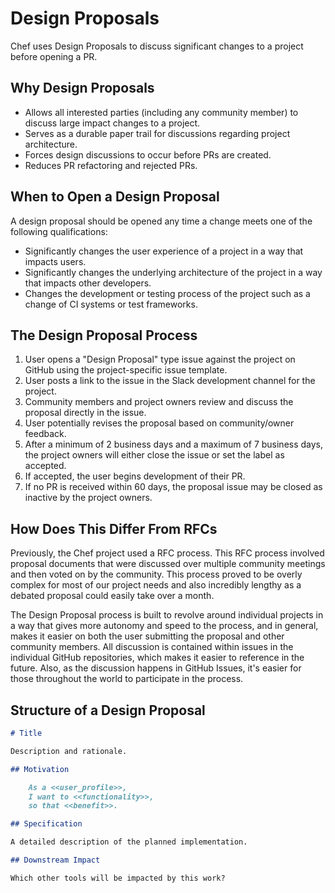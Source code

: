 # Design Proposals

Chef uses Design Proposals to discuss significant changes to a project before opening a PR.

## Why Design Proposals

- Allows all interested parties (including any community member) to discuss large impact changes to a project.
- Serves as a durable paper trail for discussions regarding project architecture.
- Forces design discussions to occur before PRs are created.
- Reduces PR refactoring and rejected PRs.

## When to Open a Design Proposal

A design proposal should be opened any time a change meets one of the following qualifications:

- Significantly changes the user experience of a project in a way that impacts users.
- Significantly changes the underlying architecture of the project in a way that impacts other developers.
- Changes the development or testing process of the project such as a change of CI systems or test frameworks.

## The Design Proposal Process

1. User opens a "Design Proposal" type issue against the project on GitHub using the project-specific issue template.
2. User posts a link to the issue in the Slack development channel for the project.
3. Community members and project owners review and discuss the proposal directly in the issue.
4. User potentially revises the proposal based on community/owner feedback.
5. After a minimum of 2 business days and a maximum of 7 business days, the project owners will either close the issue or set the label as accepted.
6. If accepted, the user begins development of their PR.
7. If no PR is received within 60 days, the proposal issue may be closed as inactive by the project owners.

## How Does This Differ From RFCs

Previously, the Chef project used a RFC process. This RFC process involved proposal documents that were discussed over multiple community meetings and then voted on by the community. This process proved to be overly complex for most of our project needs and also incredibly lengthy as a debated proposal could easily take over a month.

The Design Proposal process is built to revolve around individual projects in a way that gives more autonomy and speed to the process, and in general, makes it easier on both the user submitting the proposal and other community members. All discussion is contained within issues in the individual GitHub repositories, which makes it easier to reference in the future. Also, as the discussion happens in GitHub Issues, it's easier for those throughout the world to participate in the process.

## Structure of a Design Proposal

```markdown
# Title

Description and rationale.

## Motivation

    As a <<user_profile>>,
    I want to <<functionality>>,
    so that <<benefit>>.

## Specification

A detailed description of the planned implementation.

## Downstream Impact

Which other tools will be impacted by this work?
```
